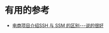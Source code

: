 





# 有用的参考

* [电商项目介绍SSH 与 SSM 的区别---说的很好](https://blog.csdn.net/qq_35661171/article/details/78524293)

